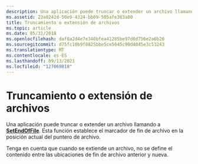 ```yaml
---
description: Una aplicación puede truncar o extender un archivo llamando a SetEndOfFile.
ms.assetid: 23a0242d-50e9-4324-bb09-505afe383a80
title: Truncamiento o extensión de archivos
ms.topic: article
ms.date: 05/31/2018
ms.openlocfilehash: daf8a2d4e7e346bfea41285be97d6d756e2a6b26
ms.sourcegitcommit: d75fc10b9f0825bbe5ce5045c90d4045e3c53243
ms.translationtype: MT
ms.contentlocale: es-ES
ms.lasthandoff: 09/13/2021
ms.locfileid: "127069818"
---
```

# <a name="truncating-or-extending-files"></a>Truncamiento o extensión de archivos

Una aplicación puede truncar o extender un archivo llamando a [**SetEndOfFile**](/windows/desktop/api/FileAPI/nf-fileapi-setendoffile). Esta función establece el marcador de fin de archivo en la posición actual del puntero de archivo.

Tenga en cuenta que cuando se extiende un archivo, no se define el contenido entre las ubicaciones de fin de archivo anterior y nueva.

 

 



